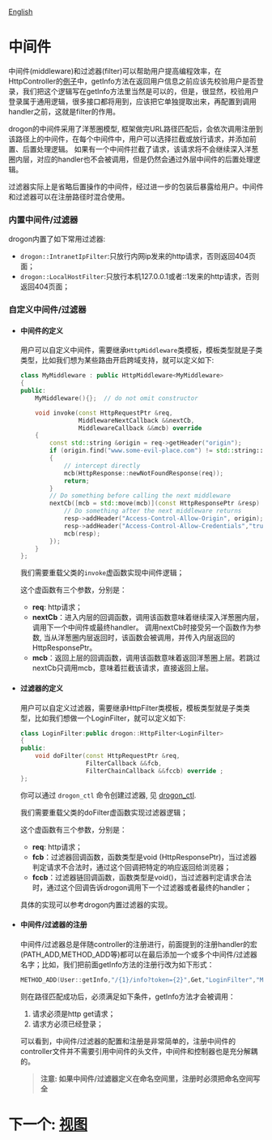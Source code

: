 [English](/ENG/ENG-05-Middleware-and-Filter)

# 中间件

中间件(middleware)和过滤器(filter)可以帮助用户提高编程效率，在HttpController的[例子](/CHN/CHN-04-2-控制器-HttpController)中，getInfo方法在返回用户信息之前应该先校验用户是否登录，我们把这个逻辑写在getInfo方法里当然是可以的，但是，很显然，校验用户登录属于通用逻辑，很多接口都将用到，应该把它单独提取出来，再配置到调用handler之前，这就是filter的作用。

drogon的中间件采用了洋葱圈模型, 框架做完URL路径匹配后，会依次调用注册到该路径上的中间件，在每个中间件中，用户可以选择拦截或放行请求，并添加前置、后置处理逻辑。
如果有一个中间件拦截了请求，该请求将不会继续深入洋葱圈内层，对应的handler也不会被调用，但是仍然会通过外层中间件的后置处理逻辑。

过滤器实际上是省略后置操作的中间件，经过进一步的包装后暴露给用户。中间件和过滤器可以在注册路径时混合使用。

### 内置中间件/过滤器

drogon内置了如下常用过滤器:

* `drogon::IntranetIpFilter`:只放行内网ip发来的http请求，否则返回404页面；
* `drogon::LocalHostFilter`:只放行本机127.0.0.1或者::1发来的http请求，否则返回404页面；

### 自定义中间件/过滤器

* #### 中间件的定义
  用户可以自定义中间件，需要继承`HttpMiddleware`类模板，模板类型就是子类类型，比如我们想为某些路由开启跨域支持，就可以定义如下:
  ```c++
  class MyMiddleware : public HttpMiddleware<MyMiddleware>
  {
  public:
      MyMiddleware(){};  // do not omit constructor

      void invoke(const HttpRequestPtr &req,
                  MiddlewareNextCallback &&nextCb,
                  MiddlewareCallback &&mcb) override
      {
          const std::string &origin = req->getHeader("origin");
          if (origin.find("www.some-evil-place.com") != std::string::npos)
          {
              // intercept directly
              mcb(HttpResponse::newNotFoundResponse(req));
              return;
          }
          // Do something before calling the next middleware
          nextCb([mcb = std::move(mcb)](const HttpResponsePtr &resp) {
              // Do something after the next middleware returns
              resp->addHeader("Access-Control-Allow-Origin", origin);
              resp->addHeader("Access-Control-Allow-Credentials","true");
              mcb(resp);
          });
      }
  };
  ```

  我们需要重载父类的`invoke`虚函数实现中间件逻辑；

  这个虚函数有三个参数，分别是：

  * **req**: http请求；
  * **nextCb**：进入内层的回调函数，调用该函数意味着继续深入洋葱圈内层，调用下一个中间件或最终handler。
    调用nextCb时接受另一个函数作为参数, 当从洋葱圈内层返回时，该函数会被调用，并传入内层返回的HttpResponsePtr。
  * **mcb**：返回上层的回调函数，调用该函数意味着返回洋葱圈上层。若跳过nextCb只调用mcb，意味着拦截该请求，直接返回上层。

* #### 过滤器的定义

  用户可以自定义过滤器，需要继承HttpFilter类模板，模板类型就是子类类型，比如我们想做一个LoginFilter，就可以定义如下:

  ```c++
  class LoginFilter:public drogon::HttpFilter<LoginFilter>
  {
  public:
      void doFilter(const HttpRequestPtr &req,
                    FilterCallback &&fcb,
                    FilterChainCallback &&fccb) override ;
  };
  ```

  你可以通过 `drogon_ctl` 命令创建过滤器, 见 [drogon_ctl](/CHN/CHN-11-drogon_ctl命令#过滤器创建).

  我们需要重载父类的doFilter虚函数实现过滤器逻辑；

  这个虚函数有三个参数，分别是：

  * **req**: http请求；
  * **fcb**：过滤器回调函数，函数类型是void (HttpResponsePtr)，当过滤器判定请求不合法时，通过这个回调把特定的响应返回给浏览器；
  * **fccb**：过滤器链回调函数，函数类型是void()，当过滤器判定请求合法时，通过这个回调告诉drogon调用下一个过滤器或者最终的handler；

  具体的实现可以参考drogon内置过滤器的实现。

* #### 中间件/过滤器的注册

  中间件/过滤器总是伴随controller的注册进行，前面提到的注册handler的宏(PATH_ADD,METHOD_ADD等)都可以在最后添加一个或多个中间件/过滤器名字；比如，我们把前面getInfo方法的注册行改为如下形式：

  ```c++
  METHOD_ADD(User::getInfo,"/{1}/info?token={2}",Get,"LoginFilter","MyMiddleware");
  ```

  则在路径匹配成功后，必须满足如下条件，getInfo方法才会被调用：

  1. 请求必须是http get请求；
  2. 请求方必须已经登录；

  可以看到，中间件/过滤器的配置和注册是非常简单的，注册中间件的controller文件并不需要引用中间件的头文件，中间件和控制器也是充分解耦的。

  > **注意: 如果中间件/过滤器定义在命名空间里，注册时必须把命名空间写全**

# 下一个: [视图](/CHN/CHN-06-视图)

